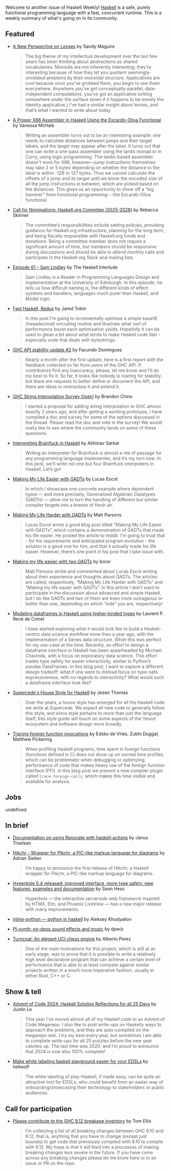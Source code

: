 Welcome to another issue of Haskell Weekly!
[Haskell](https://www.haskell.org) is a safe, purely functional programming language with a fast, concurrent runtime.
This is a weekly summary of what's going on in its community.

## Featured

- [A New Perspective on Lenses](https://reasonablypolymorphic.com/blog/code-lenses/) by Sandy Maguire
  > The big theme of my intellectual development over the last few years has been thinking about abstractions as shared vocabularies. Monoids are not inherently interesting; they’re interesting because of how they let you quotient seemingly-unrelated problems by their monoidal structure. Applicatives are cool because once you’ve grokked them, you begin to see them everywhere. Anywhere you’ve got conceptually-parallel, data-independent computations, you’ve got an applicative lurking somewhere under the surface (even if it happens to be merely the Identity applicative.) I’ve had a similar insight about lenses, and that’s what I wanted to write about today.

- [A Proper X86 Assembler in Haskell Using the Escardó-Oliva Functional](http://blog.vmchale.com/article/escardo-oliva-functional) by Vanessa McHale
  > Writing an assembler turns out to be an interesting example: one needs to calculate distances between jumps and their target labels, and the target may appear after the label. It turns out that one can write a one-pass assembler using the tardis monad or in Curry, using logic programming. The tardis-based assembler doesn't work for X86, however—jump instructions themselves may take 2 or 5 bytes depending on whether the distance to the label is within -128 to 127 bytes. Thus we cannot calculate the offsets of a jump and its target until we know the encoded size of all the jump instructions in between, which are picked based on the distances. This gives us an opportunity to show off a "big hammer" from functional programming---the Escardó-Oliva functional.

- [Call for Nominations: Haskell.org Commitee (2025-2028)](https://discourse.haskell.org/t/call-for-nominations-haskell-org-commitee-2025-2028/11223) by Rebecca Skinner
  > The committee’s responsibilities include setting policies, providing guidance for Haskell.org infrastructure, planning for the long term, and being fiscally responsible with Haskell.org funds and donations. Being a committee member does not require a significant amount of time, but members should be responsive during discussions and should be able to attend monthly calls and participate in the Haskell.org Slack and mailing lists.
  
- [Episode 61 – Sam Lindley](https://haskell.foundation/podcast/61/) by The Haskell Interlude
  > Sam Lindley is a Reader in Programming Languages Design and Implementation at the University of Edinburgh. In this episode, he tells us how difficult naming is, the different kinds of effect systems and handlers, languages much purer than Haskell, and Modal logic.
  
- [Fast Haskell, Redux](https://jtobin.io/fast-haskell-redux) by Jared Tobin
  > In this post I’m going to incrementally optimise a simple base16 (hexadecimal) encoding routine and illustrate what sort of performance boost each optimisation yields. Hopefully it can be used to glean a bit about what tends to make Haskell code fast – especially code that deals with bytestrings.

- [GHC API stability update #2](https://discourse.haskell.org/t/ghc-api-stability-update-2/11222) by Facundo Domínguez
  > Nearly a month after the first update, here is a first report with the feedback collected so far from users of the GHC API. If contributors find any inaccuracy, please, let me know and I’ll do my best to fix it. So far, it looks like nobody is roaring for stability, but there are requests to better define or document the API, and there are ideas to restructure it and extend it.

- [GHC String Interpolation Survey Open!](https://discourse.haskell.org/t/ghc-string-interpolation-survey-open/11245) by Brandon Chinn
  > I started a proposal for adding string interpolation to GHC almost exactly 2 years ago, and after getting a working prototype, I have compiled a doc and survey for some of the options discussed in the thread. Please read the doc and vote in the survey! We would really like to see where the community lands on some of these questions.
  
- [Interpreting Brainfuck in Haskell](https://abhinavsarkar.net/posts/brainfuck-interpreter/) by Abhinav Sarkar
  > Writing an interpreter for Brainfuck is almost a rite of passage for any programming language implementer, and it’s my turn now. In this post, we’ll write not one but four Brainfuck interpreters in Haskell. Let’s go!
  
- [Making My Life Easier with GADTs](https://acatalepsie.fr/posts/making-my-life-easier-with-gadts.html) by Lucas Escot
  > In which I showcase one concrete example where dependent types — and more precisely, Generalized Algebraic Datatypes (GADTs) — allow me to turn the handling of different but similar compiler targets into a breeze of fresh air.
  
- [Making My Life Harder with GADTs](https://www.parsonsmatt.org/2025/01/21/making_my_life_harder_with_gadts.html) by Matt Parsons
  > Lucas Escot wrote a good blog post titled “Making My Life Easier with GADTs”, which contains a demonstration of GADTs that made his life easier. He posted the article to reddit. I’m going to trust that - for his requirements and anticipated program evolution - the solution is a good one for him, and that it actually made his life easier. However, there’s one point in his post that I take issue with.
  
- [Making my life easier with two GADTs](http://systema10.org/posts/making-my-life-easier-with-two-gadts.html) by borar
  > Matt Parsons wrote and commented about Lucas Escot writing about their experience and thoughts about GADTs. The articles are called, respectively, “Making My Life Harder with GADTs” and “Making my life easier with GADTs”. In this article I don’t want to participate in the discussion about advanced and simple Haskell, but I do like GADTs and two of them are even more outrageous or better than one, depending on which “side” you are, respectively!
  
- [Modeling dataframes in Haskell using higher-kinded types](https://laurentrdc.xyz/posts/HKTGenerics.html) by Laurent P. René de Cotret
  > I have started exploring what it would look like to build a Haskell-centric data science workflow more than a year ago, with the implementation of a Series data structure. While this was perfect for my use-case at the time. Recently, an effort to design a dataframe interface in Haskell has been spearheaded by Michael Chavinda, with a focus on exploratory data science. This effort trades type safety for easier interactivity, similar to Python’s pandas DataFrames. In this blog post, I want to explore a different design tradeoff: what if one were to instead focus on type-safe expressiveness, with no regards to interactivity? What would such a dataframe interface look like?
  
- [Supercede's House Style for Haskell](https://jezenthomas.com/2025/01/style-guide/) by Jezen Thomas
  > Over the years, a house style has emerged for all the Haskell code we write at Supercede. We expect all new code to generally follow this style, and since style pertains to more than just the language itself, this style guide will touch on some aspects of the Yesod ecosystem and software design more broadly.
  
- [Tracing foreign function invocations](https://well-typed.com/blog/2025/01/trace-foreign-calls/) by Edsko de Vries, Zubin Duggal, Matthew Pickering
  > When profiling Haskell programs, time spent in foreign functions (functions defined in C) does not show up on normal time profiles, which can be problematic when debugging or optimizing performance of code that makes heavy use of the foreign function interface (FFI). In this blog post we present a new compiler plugin called `trace-foreign-calls`, which makes this time visible and available for analysis.

## Jobs

undefined

## In brief

- [Documentation on using Renovate with haskell-actions](https://github.com/haskell-actions/setup/issues/111) by Janus Troelsen

- [Hikchr - Wrapper for Pikchr, a PIC-like markup language for diagrams](https://discourse.haskell.org/t/hikchr-wrapper-for-pikchr-a-pic-like-markup-language-for-diagrams/11231) by Adrian Sieber
  > I’m happy to announce the first release of Hikchr, a Haskell wrapper for Pikchr, a PIC-like markup language for diagrams.

- [Hyperbole 0.4 released: improved interface, more type safety, new features, examples and documentation](https://discourse.haskell.org/t/ann-hyperbole-0-4-released-improved-interface-more-type-safety-new-features-examples-and-documentation/11252) by Sean Hess
  > Hyperbole — the interactive serverside web framework inspired by HTMX, Elm, and Phoenix LiveView — has a new major release with many improvements.

- [inline-python — python in haskell](https://discourse.haskell.org/t/ann-inline-python-python-in-haskell/11237) by Aleksey Khudyakov

- [Pl-synth: no-deps sound effects and music](https://discourse.haskell.org/t/pl-synth-no-deps-sound-effects-and-music/11234) by dpwiz

- [Turncoat: An elegant UCI chess engine](https://discourse.haskell.org/t/turncoat-an-elegant-uci-chess-engine/11255) by Alberto Perez
  > One of the main motivations for this project, which is still at an early stage, was to prove that it is possible to write a relatively high level declarative program that can achieve a certain level of performance that is able to at least compete against similar projects written in a much more imperative fashion, usually in either Rust, C++ or C.

## Show & tell

- [Advent of Code 2024: Haskell Solution Reflections for all 25 Days](https://blog.jle.im/entry/advent-of-code-2024.html) by Justin Le
  > This year I’ve moved almost all of my Haskell code to an Advent of Code Megarepo. I also like to post write-ups on Haskelly ways to approach the problems, and they are auto-compiled on the megarepo wiki. I try my best every year, but sometimes I am able to complete write-ups for all 25 puzzles before the new year catches up. The last time was 2020, and I’m proud to announce that 2024 is now also 100% complete!

- [Make white labeling haskell playground easier for your EDSLs](https://discourse.haskell.org/t/make-white-labeling-haskell-playground-easier-for-your-edsls/11257) by hellwolf
  > The white labeling of play-Haskell, if made easy, can be quite an attractive tool for EDSLs, who could benefit from an easier way of onboarding/showcasing their technology to stakeholders or public audiences.

## Call for participation

- [Please contribute to the GHC 9.12 breakage inventory](https://discourse.haskell.org/t/please-contribute-to-the-ghc-9-12-breakage-inventory/11241) by Tom Ellis
  > I’m collecting a list of all breaking changes between GHC 9.10 and 9.12, that is, anything that you have to change (except just bounds) to get code that previously compiled with 9.10 to compile with 9.12. My hope is that it will feed into a processes of making breaking changes less severe in the future. If you have come across any breaking changes please let me know here or in an issue or PR on the repo.

